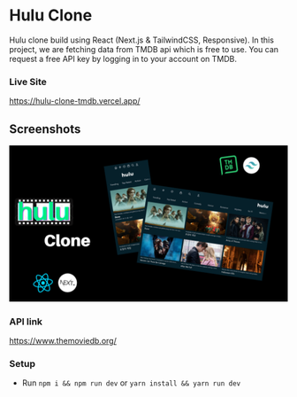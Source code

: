 # Hulu Clone

Hulu clone build using React (Next.js & TailwindCSS, Responsive). In this project, we are fetching data from TMDB api which is free to use. You can request a free API key by logging in to your account on TMDB.

### Live Site

https://hulu-clone-tmdb.vercel.app/

## Screenshots

![Hulu Thumbnail](hulu_thumbnail.PNG)

### API link

https://www.themoviedb.org/

### Setup

- Run `npm i && npm run dev` or `yarn install && yarn run dev`
